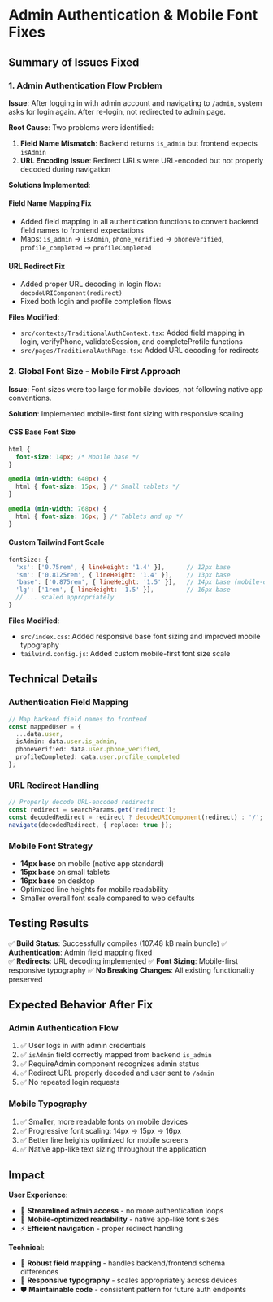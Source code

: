 # Admin Authentication & Mobile Font Fixes

## Summary of Issues Fixed

### 1. **Admin Authentication Flow Problem**
**Issue**: After logging in with admin account and navigating to `/admin`, system asks for login again. After re-login, not redirected to admin page.

**Root Cause**: Two problems were identified:
1. **Field Name Mismatch**: Backend returns `is_admin` but frontend expects `isAdmin`
2. **URL Encoding Issue**: Redirect URLs were URL-encoded but not properly decoded during navigation

**Solutions Implemented**:

#### Field Name Mapping Fix
- Added field mapping in all authentication functions to convert backend field names to frontend expectations
- Maps: `is_admin` → `isAdmin`, `phone_verified` → `phoneVerified`, `profile_completed` → `profileCompleted`

#### URL Redirect Fix  
- Added proper URL decoding in login flow: `decodeURIComponent(redirect)`
- Fixed both login and profile completion flows

**Files Modified**:
- `src/contexts/TraditionalAuthContext.tsx`: Added field mapping in login, verifyPhone, validateSession, and completeProfile functions
- `src/pages/TraditionalAuthPage.tsx`: Added URL decoding for redirects

### 2. **Global Font Size - Mobile First Approach**
**Issue**: Font sizes were too large for mobile devices, not following native app conventions.

**Solution**: Implemented mobile-first font sizing with responsive scaling

#### CSS Base Font Size
```css
html {
  font-size: 14px; /* Mobile base */
}

@media (min-width: 640px) {
  html { font-size: 15px; } /* Small tablets */
}

@media (min-width: 768px) {
  html { font-size: 16px; } /* Tablets and up */
}
```

#### Custom Tailwind Font Scale
```javascript
fontSize: {
  'xs': ['0.75rem', { lineHeight: '1.4' }],      // 12px base
  'sm': ['0.8125rem', { lineHeight: '1.4' }],    // 13px base  
  'base': ['0.875rem', { lineHeight: '1.5' }],   // 14px base (mobile-optimized)
  'lg': ['1rem', { lineHeight: '1.5' }],         // 16px base
  // ... scaled appropriately
}
```

**Files Modified**:
- `src/index.css`: Added responsive base font sizing and improved mobile typography
- `tailwind.config.js`: Added custom mobile-first font size scale

## Technical Details

### Authentication Field Mapping
```typescript
// Map backend field names to frontend
const mappedUser = {
  ...data.user,
  isAdmin: data.user.is_admin,
  phoneVerified: data.user.phone_verified,
  profileCompleted: data.user.profile_completed
};
```

### URL Redirect Handling
```typescript
// Properly decode URL-encoded redirects
const redirect = searchParams.get('redirect');
const decodedRedirect = redirect ? decodeURIComponent(redirect) : '/';
navigate(decodedRedirect, { replace: true });
```

### Mobile Font Strategy
- **14px base** on mobile (native app standard)
- **15px base** on small tablets
- **16px base** on desktop
- Optimized line heights for mobile readability
- Smaller overall font scale compared to web defaults

## Testing Results

✅ **Build Status**: Successfully compiles (107.48 kB main bundle)
✅ **Authentication**: Admin field mapping fixed  
✅ **Redirects**: URL decoding implemented
✅ **Font Sizing**: Mobile-first responsive typography
✅ **No Breaking Changes**: All existing functionality preserved

## Expected Behavior After Fix

### Admin Authentication Flow
1. ✅ User logs in with admin credentials
2. ✅ `isAdmin` field correctly mapped from backend `is_admin`
3. ✅ RequireAdmin component recognizes admin status
4. ✅ Redirect URL properly decoded and user sent to `/admin`
5. ✅ No repeated login requests

### Mobile Typography
1. ✅ Smaller, more readable fonts on mobile devices
2. ✅ Progressive font scaling: 14px → 15px → 16px
3. ✅ Better line heights optimized for mobile screens
4. ✅ Native app-like text sizing throughout the application

## Impact

**User Experience**:
- 🚀 **Streamlined admin access** - no more authentication loops
- 📱 **Mobile-optimized readability** - native app-like font sizes
- ⚡ **Efficient navigation** - proper redirect handling

**Technical**:
- 🔧 **Robust field mapping** - handles backend/frontend schema differences
- 📐 **Responsive typography** - scales appropriately across devices
- 🛡️ **Maintainable code** - consistent pattern for future auth endpoints
